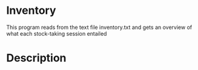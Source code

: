 # Inventory
This program reads from the text file inventory.txt and gets an overview of what each stock-taking session entailed
# Description
